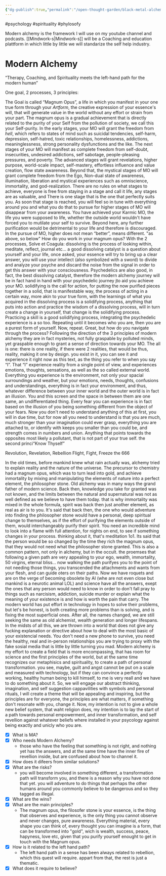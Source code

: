 ```yaml
---
{"dg-publish":true,"permalink":"/open-thought-garden/black-metal-alchemy/modern-alchemy/","created":"","updated":""}
---
```


#psychology #spirituality #phylosofy 

Modern alchemy is the framework I will use on my youtube channel and podcasts. [[Mindwork-s\|Mindwork-s]] will be a Coaching and education plattform in which little by little we will standarize the self help industry.


# Modern Alchemy
“Therapy, Coaching, and Spirituality meets the left-hand path for the modern human”

One goal, 2 processes, 3 principles:

The Goal is called “Magnum Opus”, a life in which you manifest in your one true form through your *Artform*, the creative expression of your essence's will, that will generate value in the world without any effort or strain from your part. The magnum opus is a gradual achievement that is directly related to the purity of your Self from the pollution of society, we call this your Self-purity.
In the early stages, your MO will grant the freedom from *hell*, which refers to states of mind such as suicidal tendencies, self-harm, depression, self-hatred, toxic relationships, homelessness, addictions, meaninglessness, strong personality dysfunctions and the like.
The next stages of your MO will manifest as complete freedom from self-doubt, insecurities, undesired addictions, self sabotage, people-pleasing pressures, and poverty.
The advanced stages will grant revelations, higher purpose, world-scale impact, self-mastery, effortless influence and value creation, flow state awareness.
Beyond that, the mystical stages of MO will grant complete freedom from the Ego, Non-dual state of awareness, illumination, liberation and mystical experiences such as omniscience, immortality, and god-realization.
There are no rules on what stages to achieve, everyone is free from staying in a stage and call it life, any stages are as valuable, and There is one stage that is the one that perfectly suits you. As soon that stage is reached, you will feel so in tune with everything around you and what you do that to pursue for higher stages of MO will disappear from your awareness. You have achieved your Karmic MO, the life you were supposed to life, whether the outside world wouldn't have forced you to mutilate your self to survive. Beyond here, any further purification would be detrimental to your life and therefore is discouraged. In the pursue of MO, higher does not mean “better”, means different. "as above, so below"
How do you work in your magnum opus? With the 2 processes, Solve et Coagula:
dissolving is the process of looking within, meditate, reflect, journal etc... a good dissolving catalyst is a question about yourself and your life, once asked, your essence will try to bring up a clear answer, you will use your intellect (also symbolized with a sword) to divide and analyze your psyche and discard the noise from the signal in order to get this answer with your consciousness. Psychedelics are also good, in fact, the best dissolving catalyst, therefore the modern alchemy journey will be in fact hand in hand with your psychedelic journey jto aid you achieve your MO.
solidifying is the call for action, for putting the now purified pieces together in a solid, that is manifestable way, the process of acting in a certain way, more akin to your true form, with the learnings of what you acquired in the dissolving process is a solidifying process, anything that puts into action and practice the wisdom of a dissolving process, will in turn create a change in yourself, that change is the solidifying process. Practicing a skill is a good solidifying process, integrating the psychedelic experience is a so too. Repeating until it becomes who you are, then you are a purest form of yourself.
Now, repeat.
Great, but how do you navigate through the process?
Following the direction of the 3 principles of modern alchemy
they are in fact mysteries, not fully graspable by polluted minds, yet graspable enough to grant a sense of direction towards your MO.
The all is one: there is one reality, if there were 2 realities, that would be thus, reality, making it one by design. you exist in it, you can see it and experience it right now as this text, as the thing you refer to when you say “I”. That “I” experience reality from a single point of view, and experiences emotions, thoughts, sensations, as well as the so called external world. Everything you experience is the environment, not only your spacial surroundings and weather, but your emotions, needs, thoughts, confusions and understandings, everything is in fact your environment, and thus, whatever difference between your inner world and the outer world is in fact an illusion. You and this screen and the space in between them are one same, an undifferentiated thing. Every fear you can experience is in fact based on the illusion of you being something different from the object of your fears. Now you don't need to understand anything of this at first, you will in due time, but for now all you need to understand is that you are much, much stronger than your imagination could ever grasp, everything you are attached to, or identify with keeps you smaller than you could be, and strength comes in numbers and union. Anything that points towards the opposites most likely a pollutant, that is not part of your true self.
the second princi“Know Thyself”






Revolution, Revelation, Rebellion 
Flight, Fight, Freeze the 666

In the old times, before mankind knew what rain actually was, alchemy tried to explain reality and the nature of the universe. The precursor to chemistry had a magnum opus, which was to turn lead into gold, and achieve inmortality by mixing and manipulating the elements of nature into a perfect element, the philosopher stone.
Old alchemy was in many ways the grand father of modern science.
Back then, knowledge you take for granted was not known, and the limits between the natural and supernatural was not as well defined as we believe to have them today. that is why immortality was mixed in the whole formula, spirit was back then just another element, as real as air is to you.
It's said that back then, the one who would adventure into finding the philosopher stone would have a personal, deep spiritual change to themselves, as if the effort of purifying the elements outside of them, would interchangeably purify their spirit. You need an incredible mind to look into a flame with full attention, for nights on end, to see if something changes in your process. thinking about it, that's meditation 1o1.
Its said that the person would be so changed by the time they rich the magnum opus, that they would not need what the philosopher stone granted. This is also a common pattern, not only in alchemy, but in the occult. the proemses that following a given path are very appealing to your ego, wealth, immortality, 50 virgins, eternal bliss... now walking the path purifyes you to the point of not needing those things, you transcended the attachments and wants from your flesh, and can guide oters on their paths.
Now we have roquets and are on the verge of becoming obsolete by AI (whe are not even close but mankind is a neurotic animal LOL) and science have all the answers, exept the ones that any person would need to know in order to don't fall pray to things such as narcisism, addiction, suicide murder or explain what the meaning of your existence is and how is worth the pain that carry.
The modern world has put effort in technology in hopes to solve their problems, but let's be honest, is both creating more problems than is solving, and is fixing the most superficial ones. After all, the names changed, we are still seeking the same as old alchemist, wealth generation and longer lifespans.
In the midsts of all this, we are thrown into a world that does not give any fucking explanation or directive about how to deal with the most basic of your existencial needs. You don't need a new phone to survive, you need the healthy, real and in-person relationships you are trying to proxy with the fake sosial media that is little by little turning you mad.
Modern alchemy is my effort to create a field that is more encompassing, that has room for science and the first principles of the world, but at the same time recognizes our metaphisics and spirituality, to create a path of personal transformation.
you see, maybe, guilt and angst cannot be put on a scale and measured with technology, but if they can convince a perfectly working, healthy human being to kill himself, to me is very reall and we have to do something about it.
So, we will engage our abstract thinking, imagination, and self suggestion cappavilities with symbols and personal rituals, I will create a theme that will be appealing and inspiring, but the principles are for everyone, the principles are what matters, if something don't resonate with you, change it.
Now, my intention is not to give a whole new belief system, that waht religion does, my intention is to lay the start of a path towards personal empowerment, and inner transformation, and self revellion against whatever beliefs where installed in your psycology against being exactly and unicly who you are.
- [x] What is MA?
- [x] Who needs Modern Alchemy?
	- those who have the feeling that something is not right, and nothing yet has the answers, and at the same time have the inner fire of revellion inside, but are confused about how to channel it.
- [x] How does it difeers from similar solutions?
- [x] What are the risks?
	- you will become involved in something different, a transformation path will transform you, and there is a reason why you have not done that yet. you will adventure to do things that perhaps the other humans around you commonly believe to be dangerous and so they tagged as illegal. 
- [x] What are the wins?
- [x] What are the main principles?
	- The magnum opus, the filosofer stone is your essence, is the thing that observes and experience, is the only thing you cannot observe and never changes, pure awareness. Everything material, every shape you can think of, every thought you can imagine is a form, that can be transformed into "gold", wich is wealth, success, peace, hapyness, love etc, given that you purify yourself enought to get in touch with the Magnum opus.
- [x] How is it related to the left hand path?
	- The left hand path in a sense has been always related to rebellion, which this quest will require. appart from that, the rest is just a thematic.
- [x] What does it require to believe?